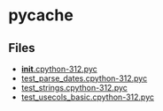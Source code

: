 # __pycache__

## Files

- [__init__.cpython-312.pyc](__init__.cpython-312.pyc)
- [test_parse_dates.cpython-312.pyc](test_parse_dates.cpython-312.pyc)
- [test_strings.cpython-312.pyc](test_strings.cpython-312.pyc)
- [test_usecols_basic.cpython-312.pyc](test_usecols_basic.cpython-312.pyc)
